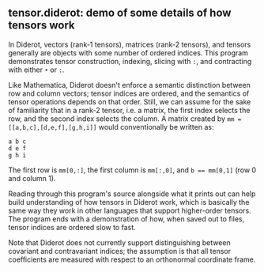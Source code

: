 ## tensor.diderot: demo of some details of how tensors work

In Diderot, vectors (rank-1 tensors), matrices (rank-2 tensors), and
tensors generally are objects with some number of ordered indices.
This program demonstrates tensor construction, indexing, slicing with
`:`, and contracting with either `•` or `:`.

Like Mathematica, Diderot doesn't enforce a semantic distinction between
row and column vectors; tensor indices are ordered, and the semantics of
tensor operations depends on that order. Still, we can assume for the sake
of familiarity that in a rank-2 tensor, i.e. a matrix, the first index
selects the row, and the second index selects the column.  A matrix created
by `mm = [[a,b,c],[d,e,f],[g,h,i]]` would conventionally be written as:

	a b c
	d e f
	g h i

The first row is `mm[0,:]`, the first column is `mm[:,0]`, and
`b == mm[0,1]` (row 0 and column 1).

Reading through this program's source alongside what it prints out can help
build understanding of how tensors in Diderot work, which is basically the
same way they work in other languages that support higher-order tensors. The
program ends with a demonstration of how, when saved out to files, tensor
indices are ordered slow to fast.

Note that Diderot does not currently support distinguishing between
covariant and contravariant indices; the assumption is that all tensor
coefficients are measured with respect to an orthonormal coordinate
frame.
